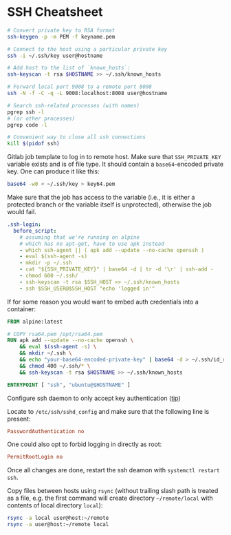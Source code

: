 # **SSH Cheatsheet**


```bash
# Convert private key to RSA format
ssh-keygen -p -m PEM -f keyname.pem

# Connect to the host using a particular private key
ssh -i ~/.ssh/key user@hostname

# Add host to the list of `known_hosts`:
ssh-keyscan -t rsa $HOSTNAME >> ~/.ssh/known_hosts

# Forward local port 9008 to a remote port 8008
ssh -N -f -C -q -L 9008:localhost:8008 user@hostname

# Search ssh-related processes (with names)
pgrep ssh -l
# (or other processes)
pgrep code -l

# Convenient way to close all ssh connections
kill $(pidof ssh)
```

Gitlab job template to log in to remote host. Make sure that `SSH_PRIVATE_KEY` variable exists and is of
file type. It should contain a `base64`-encoded private key. One can produce it like this:

```bash
base64 -w0 < ~/.ssh/key > key64.pem
```

Make sure that the job has access to the variable (i.e., it is either a protected branch or the variable itself
is unprotected), otherwise the job would fail.

```yaml
.ssh-login:
  before_script:
    # assuming that we're running on alpine
    # which has no apt-get, have to use apk instead
    - which ssh-agent || ( apk add --update --no-cache openssh )
    - eval $(ssh-agent -s)
    - mkdir -p ~/.ssh
    - cat "${SSH_PRIVATE_KEY}" | base64 -d | tr -d '\r' | ssh-add -
    - chmod 600 ~/.ssh/
    - ssh-keyscan -t rsa $SSH_HOST >> ~/.ssh/known_hosts
    - ssh $SSH_USER@$SSH_HOST "echo 'logged in'"
```

If for some reason you would want to embed auth credentials into a container:

```Dockerfile
FROM alpine:latest

# COPY rsa64.pem /opt/rsa64.pem
RUN apk add --update --no-cache openssh \
    && eval $(ssh-agent -s) \
    && mkdir ~/.ssh \
    && echo "your-base64-encoded-private-key" | base64 -d > ~/.ssh/id_rsa \
    && chmod 400 ~/.ssh/* \
    && ssh-keyscan -t rsa $HOSTNAME >> ~/.ssh/known_hosts

ENTRYPOINT [ "ssh", "ubuntu@$HOSTNAME" ]
```

Configure ssh daemon to only accept key authentication ([tip](https://linuxhandbook.com/ssh-disable-password-authentication/))

Locate to `/etc/ssh/sshd_config` and make sure that the following line is present:

```conf
PasswordAuthentication no
```

One could also opt to forbid logging in directly as root:

```conf
PermitRootLogin no
```

Once all changes are done, restart the ssh deamon with `systemctl restart ssh`.

Copy files between hosts using `rsync` (without trailing slash path is
treated as a file, e.g. the first command will create directory `~/remote/local`
with contents of local directory `local`):

```bash
rsync -a local user@host:~/remote
rsync -a user@host:~/remote local
```

